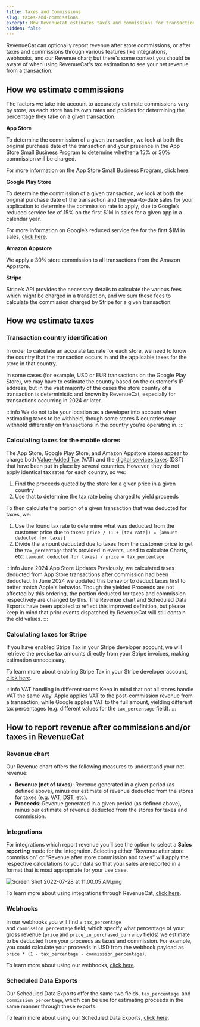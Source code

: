 ```yaml
---
title: Taxes and Commissions
slug: taxes-and-commissions
excerpt: How RevenueCat estimates taxes and commissions for transactions
hidden: false
---
```


RevenueCat can optionally report revenue after store commissions, or after taxes and commissions through various features like integrations, webhooks, and our Revenue chart; but there's some context you should be aware of when using RevenueCat's tax estimation to see your net revenue from a transaction.

## How we estimate commissions

The factors we take into account to accurately estimate commissions vary by store, as each store has its own rates and policies for determining the percentage they take on a given transaction.

**App Store**

To determine the commission of a given transaction, we look at both the original purchase date of the transaction and your presence in the App Store Small Business Program to determine whether a 15% or 30% commission will be charged.

For more information on the App Store Small Business Program, [click here](/platform-resources/apple-platform-resources/app-store-small-business-program).

**Google Play Store**

To determine the commission of a given transaction, we look at both the original purchase date of the transaction and the year-to-date sales for your application to determine the commission rate to apply, due to Google’s reduced service fee of 15% on the first $1M in sales for a given app in a calendar year.

For more information on Google’s reduced service fee for the first $1M in sales, [click here](/platform-resources/google-platform-resources/15-reduced-service-fee).

**Amazon Appstore**

We apply a 30% store commission to all transactions from the Amazon Appstore.

**Stripe**

Stripe’s API provides the necessary details to calculate the various fees which might be charged in a transaction, and we sum these fees to calculate the commission charged by Stripe for a given transaction.

## How we estimate taxes

### Transaction country identification

In order to calculate an accurate tax rate for each store, we need to know the country that the transaction occurs in and the applicable taxes for the store in that country.

In some cases (for example, USD or EUR transactions on the Google Play Store), we may have to estimate the country based on the customer's IP address, but in the vast majority of the cases the store country of a transaction is deterministic and known by RevenueCat, especially for transactions occurring in 2024 or later.

:::info
We do not take your location as a developer into account when estimating taxes to be withheld, though some stores & countries may withhold differently on transactions in the country you're operating in.
:::

### Calculating taxes for the mobile stores

The App Store, Google Play Store, and Amazon Appstore stores appear to charge both [Value-Added Tax](<https://taxfoundation.org/tax-basics/value-added-tax-vat/#:~:text=A%20Value%2DAdded%20Tax%20(VAT)%20is%20a%20consumption%20tax,a%20tax%20on%20final%20consumption.>) (VAT) and the [digital services taxes](https://taxfoundation.org/digital-tax-europe-2020/) (DST) that have been put in place by several countries. However, they do not apply identical tax rates for each country, so we:
1. Find the proceeds quoted by the store for a given price in a given country
2. Use that to determine the tax rate being charged to yield proceeds

To then calculate the portion of a given transaction that was deducted for taxes, we:
1. Use the found tax rate to determine what was deducted from the customer price due to taxes: `price / (1 + [tax rate]) = [amount deducted for taxes]`
2. Divide the amount deducted due to taxes from the customer price to get the `tax_percentage` that's provided in events, used to calculate Charts, etc: `[amount deducted for taxes] / price = tax_percentage`

:::info June 2024 App Store Updates
Previously, we calculated taxes deducted from App Store transactions after commission had been deducted. In June 2024 we updated this behavior to deduct taxes first to better match Apple's behavior. Though the yielded Proceeds are not affected by this ordering, the portion deducted for taxes and commission respectively are changed by this. The Revenue chart and Scheduled Data Exports have been updated to reflect this improved definition, but please keep in mind that prior events dispatched by RevenueCat will still contain the old values.
:::

### Calculating taxes for Stripe

If you have enabled Stripe Tax in your Stripe developer account, we will retrieve the precise tax amounts directly from your Stripe invoices, making estimation unnecessary.

To learn more about enabling Stripe Tax in your Stripe developer account, [click here](https://stripe.com/tax).

:::info VAT handling in different stores
Keep in mind that not all stores handle VAT the same way. Apple applies VAT to the post-commission revenue from a transaction, while Google applies VAT to the full amount, yielding different tax percentages (e.g. different values for the `tax_percentage` field).
:::

## How to report revenue after commissions and/or taxes in RevenueCat

### Revenue chart

Our Revenue chart offers the following measures to understand your net revenue:

- **Revenue (net of taxes)**: Revenue generated in a given period (as defined above), minus our estimate of revenue deducted from the stores for taxes (e.g. VAT, DST, etc).
- **Proceeds**: Revenue generated in a given period (as defined above), minus our estimate of revenue deducted from the stores for taxes and commission.

### Integrations

For integrations which report revenue you’ll see the option to select a **Sales reporting** mode for the integration. Selecting either “Revenue after store commission” or “Revenue after store commission and taxes” will apply the respective calculations to your data so that your sales are reported in a format that is most appropriate for your use case.

![](/images/f2cba58-Screen_Shot_2022-07-28_at_11.00.05_AM_eb65360ca78d1af8b652552d73b45417.png "Screen Shot 2022-07-28 at 11.00.05 AM.png")

To learn more about using integrations through RevenueCat, [click here](/integrations/integrations).

### Webhooks

In our webhooks you will find a <code>tax_percentage<strong> </strong></code>and <code>commission_percentage</code> field, which specify what percentage of your gross revenue (<code>price</code> and <code>price_in_purchased_currency</code> fields) we estimate to be deducted from your proceeds as taxes and commission. For example, you could calculate your proceeds in USD from the webhook payload as <code>price \* (1 - tax_percentage - commission_percentage)</code>.

To learn more about using our webhooks, [click here](/integrations/webhooks).

### Scheduled Data Exports

Our Scheduled Data Exports offer the same two fields, <code>tax_percentage<strong> </strong></code>and <code>commission_percentage</code>, which can be use for estimating proceeds in the same manner through these exports.

To learn more about using our Scheduled Data Exports, [click here](/integrations/scheduled-data-exports).
